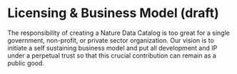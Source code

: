 # Licensing & Business Model (draft)

The responsibility of creating a Nature Data Catalog is too great for a single government, non-profit, or private sector organization. Our vision is to initiate a self sustaining business model and put all development and IP under a perpetual trust so that this crucial contribution can remain as a public good.
